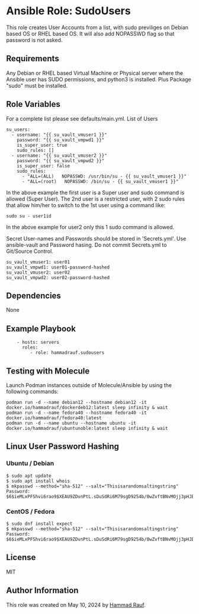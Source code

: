 Ansible Role: SudoUsers
=======================

This role creates User Accounts from a list, with sudo previliges on Debian based OS or RHEL based OS. It will also add NOPASSWD flag so that password is not asked.

Requirements
------------

Any Debian or RHEL based Virtual Machine or Physical server where the Ansible user has SUDO permissions, and python3 is installed. Plus Package "sudo" must be installed.

Role Variables
--------------

For a complete list please see defaults/main.yml.
List of Users
```
su_users:
  - username: "{{ su_vault_vmuser1 }}"
    password: "{{ su_vault_vmpwd1 }}"
    is_super_user: true
    sudo_rules: []    
  - username: "{{ su_vault_vmuser2 }}"
    password: "{{ su_vault_vmpwd2 }}"
    is_super_user: false
    sudo_rules:
      - "ALL=(ALL)   NOPASSWD: /usr/bin/su - {{ su_vault_vmuser1 }}"
      - "ALL=(root)   NOPASSWD: /bin/su - {{ su_vault_vmuser1 }}"    
```
In the above example the first user is a Super user and sudo command is allowed (Super User). The 2nd user is a restricted user, with 2 sudo rules that allow him/her to switch to the 1st user using a command like:  
```
sudo su - user1id
```
In the above example for user2 only this 1 sudo command is allowed.
  
Secret User-names and Passwords should be stored in 'Secrets.yml'. Use
ansible-vault and Password hasing. Do not commit Secrets.yml to Git/Source Control.
```
su_vault_vmuser1: user01
su_vault_vmpwd1: user01-password-hashed
su_vault_vmuser2: user02
su_vault_vmpwd2: user02-password-hashed
```

Dependencies
------------

None

Example Playbook
----------------

```
    - hosts: servers
      roles:
         - role: hammadrauf.sudousers
```

Testing with Molecule
---------------------
Launch Podman instances outside of Molecule/Ansible by using the following commands:
```
podman run -d --name debian12 --hostname debian12 -it docker.io/hammadrauf/dockerdeb12:latest sleep infinity & wait
podman run -d --name fedora40 --hostname fedora40 -it docker.io/hammadrauf/fedora40:latest
podman run -d --name ubuntu --hostname ubuntu -it docker.io/hammadrauf/ubuntunoble:latest sleep infinity & wait
```

## Linux User Password Hashing
### Ubuntu / Debian
```
$ sudo apt update
$ sudo apt install whois 
$ mkpasswd --method="sha-512" --salt="Thisisarandomsaltingstring"
Password: 
$6$ieMLxPFShvi6rao9$XEAU9ZDvnPtL.sDuSdRi6M79sgD9254b/0wZvftBNvMOjj3pHJBCIe04x2M.JA7gZ7MwpBWat1t4WQDFziZPw1
```
### CentOS / Fedora
```
$ sudo dnf install expect
$ mkpasswd --method="sha-512" --salt="Thisisarandomsaltingstring"
Password: 
$6$ieMLxPFShvi6rao9$XEAU9ZDvnPtL.sDuSdRi6M79sgD9254b/0wZvftBNvMOjj3pHJBCIe04x2M.JA7gZ7MwpBWat1t4WQDFziZPw1
```

License
-------

MIT

Author Information
------------------

This role was created on May 10, 2024 by [Hammad Rauf](https://www.linkedin.com/in/hammadrauf/).